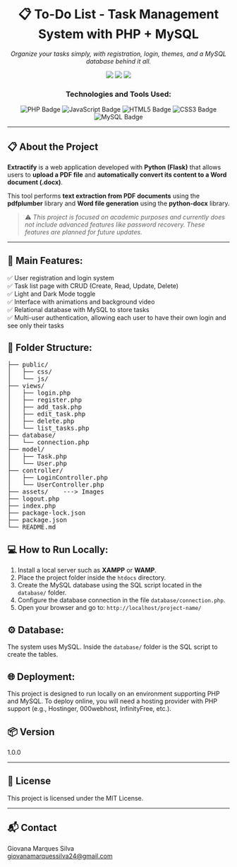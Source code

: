 <h1 align="center">📋 To-Do List - Task Management System with PHP + MySQL</h1>

<p align="center"><em>Organize your tasks simply, with registration, login, themes, and a MySQL database behind it all.</em></p>

<p align="center">
  <img src="https://img.shields.io/badge/last%20commit-june-blue?style=flat-square" />
  <img src="https://img.shields.io/badge/php-49.4%25-3776AB?style=flat-square&logo=python&logoColor=white" />
  <img src="https://img.shields.io/badge/technologies-5-blue?style=flat-square" />
</p>

<h3 align="center">Technologies and Tools Used:</h3>

<p align="center">
  <img src="https://img.shields.io/badge/PHP-777BB4?style=for-the-badge&logo=php&logoColor=white" alt="PHP Badge" />
  <img src="https://img.shields.io/badge/JavaScript-F7DF1E?style=for-the-badge&logo=javascript&logoColor=black" alt="JavaScript Badge" />
  <img src="https://img.shields.io/badge/HTML5-E34F26?style=for-the-badge&logo=html5&logoColor=white" alt="HTML5 Badge" />
  <img src="https://img.shields.io/badge/CSS3-1572B6?style=for-the-badge&logo=css3&logoColor=white" alt="CSS3 Badge" />
  <img src="https://img.shields.io/badge/MySQL-4479A1?style=for-the-badge&logo=mysql&logoColor=white" alt="MySQL Badge" />
</p>

---

## 📋 About the Project

**Extractify** is a web application developed with **Python (Flask)** that allows users to **upload a PDF file** and **automatically convert its content to a Word document (.docx)**.

This tool performs **text extraction from PDF documents** using the **pdfplumber** library and **Word file generation** using the **python-docx** library.

> ⚠️ *This project is focused on academic purposes and currently does not include advanced features like password recovery. These features are planned for future updates.*

---

## 📌 Main Features:

✅ User registration and login system  
✅ Task list page with CRUD (Create, Read, Update, Delete)  
✅ Light and Dark Mode toggle  
✅ Interface with animations and background video  
✅ Relational database with MySQL to store tasks  
✅ Multi-user authentication, allowing each user to have their own login and see only their tasks

<h2>📂 Folder Structure:</h2>

<pre>
├── public/
│   ├── css/
│   └── js/
├── views/
│   ├── login.php
│   ├── register.php
│   ├── add_task.php
│   ├── edit_task.php
│   ├── delete.php
│   └── list_tasks.php
├── database/
│   └── connection.php
├── model/
│   ├── Task.php
│   └── User.php
├── controller/
│   ├── LoginController.php
│   └── UserController.php
├── assets/    ---> Images
├── logout.php 
├── index.php
├── package-lock.json
├── package.json
└── README.md
</pre>

<h2>💻 How to Run Locally:</h2>

<ol>
  <li>Install a local server such as <strong>XAMPP</strong> or <strong>WAMP</strong>.</li>
  <li>Place the project folder inside the <code>htdocs</code> directory.</li>
  <li>Create the MySQL database using the SQL script located in the <code>database/</code> folder.</li>
  <li>Configure the database connection in the file <code>database/connection.php</code>.</li>
  <li>Open your browser and go to: <code>http://localhost/project-name/</code></li>
</ol>

<h2>⚙️ Database:</h2>
<p>The system uses MySQL. Inside the <code>database/</code> folder is the SQL script to create the tables.</p>

<h2>🌐 Deployment:</h2>
<p>This project is designed to run locally on an environment supporting PHP and MySQL. To deploy online, you will need a hosting provider with PHP support (e.g., Hostinger, 000webhost, InfinityFree, etc.).</p>

## 📦 Version

1.0.0

---

## 📄 License

This project is licensed under the MIT License.

---

## 📬 Contact

Giovana Marques Silva  
giovanamarquessilva24@gmail.com

